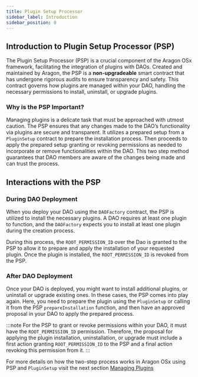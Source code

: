 ```yaml
---
title: Plugin Setup Processor
sidebar_label: Introduction
sidebar_position: 0
---
```


## Introduction to Plugin Setup Processor (PSP)

The Plugin Setup Processor (PSP) is a crucial component of the Aragon OSx framework, facilitating the integration of plugins with DAOs. Created and maintained by Aragon, the PSP is a **non-upgradeable** smart contract that has undergone rigorous audits to ensure transparency and safety. This contract governs how plugins are managed within your DAO, handling the necessary permissions to install, uninstall, or upgrade plugins.

### Why is the PSP Important?

Managing plugins is a delicate task that must be approached with utmost caution. The PSP ensures that any changes made to the DAO’s functionality via plugins are secure and transparent. It utilizes a prepared setup from a `PluginSetup` contract to prepare the installation process. Then proceeds to apply the prepared setup granting or revoking permissions as needed to incorporate or remove functionalities within the DAO.
This two step method guarantees that DAO members are aware of the changes being made and can trust the process.

## Interactions with the PSP

### During DAO Deployment

When you deploy your DAO using the `DAOFactory` contract, the PSP is utilized to install the necessary plugins. A DAO requires at least one plugin to function, and the `DAOFactory` expects you to install at least one plugin during the creation process.

During this process, the `ROOT_PERMISSION_ID` over the Dao is granted to the PSP to allow it to prepare and apply the installation of your requested plugin. Once the plugin is installed, the `ROOT_PERMISSION_ID` is revoked from the PSP.

### After DAO Deployment

Once your DAO is deployed, you might want to install additional plugins, or uninstall or upgrade existing ones. In these cases, the PSP comes into play again. Here, you need to prepare the plugin using the `PluginSetup` or calling it from the PSP `prepareInstallation` function, and then have an approved proposal in your DAO to apply the prepared process.

:::note
For the PSP to grant or revoke permissions within your DAO, it must have the `ROOT_PERMISSION_ID` permission. Therefore, the proposal for applying the plugin installation, uninstallation, or upgrade must include a first action granting `ROOT_PERMISSION_ID` to the PSP and a final action revoking this permission from it.
:::

For more details on how the two-step process works in Aragon OSx using PSP and `PluginSetup` visit the next section [Managing Plugins](/docs/advanced/psp/managing-plugins.md)
